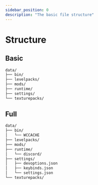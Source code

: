 ```yaml
---
sidebar_position: 0
description: "The basic file structure"
---
```


# Structure

## Basic

```bash
data/
├── bin/
├── levelpacks/
├── mods/
├── runtime/
├── settings/
└── texturepacks/
```

## Full

```bash
data/
├── bin/
│   └── WCCACHE
├── levelpacks/
├── mods/
├── runtime/
│   └── discord/
├── settings/
│   ├── devoptions.json
│   ├── keybinds.json
│   └── settings.json
└── texturepacks/
```